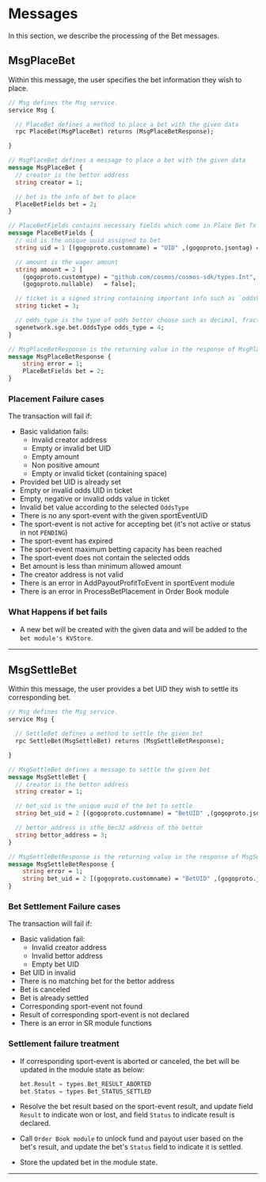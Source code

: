 # **Messages**

In this section, we describe the processing of the Bet messages.

## **MsgPlaceBet**

Within this message, the user specifies the bet information they wish to place.

```proto
// Msg defines the Msg service.
service Msg {

  // PlaceBet defines a method to place a bet with the given data
  rpc PlaceBet(MsgPlaceBet) returns (MsgPlaceBetResponse);

}
```

```proto
// MsgPlaceBet defines a message to place a bet with the given data
message MsgPlaceBet {
  // creator is the bettor address
  string creator = 1;

  // bet is the info of bet to place
  PlaceBetFields bet = 2;
}

// PlaceBetFields contains necessary fields which come in Place Bet Tx request
message PlaceBetFields {
  // uid is the unique uuid assigned to bet
  string uid = 1 [(gogoproto.customname) = "UID" ,(gogoproto.jsontag) = "uid", json_name = "uid"];

  // amount is the wager amount
  string amount = 2 [
    (gogoproto.customtype) = "github.com/cosmos/cosmos-sdk/types.Int",
    (gogoproto.nullable)   = false];

  // ticket is a signed string containing important info such as `oddsValue`
  string ticket = 3;

  // odds_type is the type of odds bettor choose such as decimal, fraction
  sgenetwork.sge.bet.OddsType odds_type = 4;
}

// MsgPlaceBetResponse is the returning value in the response of MsgPlaceBet request
message MsgPlaceBetResponse {
    string error = 1;
    PlaceBetFields bet = 2;
}

```

### **Placement Failure cases**

The transaction will fail if:

- Basic validation fails:
  - Invalid creator address
  - Empty or invalid bet UID
  - Empty amount
  - Non positive amount
  - Empty or invalid ticket (containing space)
- Provided bet UID is already set
- Empty or invalid odds UID in ticket
- Empty, negative or invalid odds value in ticket
- Invalid bet value according to the selected `OddsType`
- There is no any sport-event with the given sportEventUID
- The sport-event is not active for accepting bet (it's not active or status in not `PENDING`)
- The sport-event has expired
- The sport-event maximum betting capacity has been reached
- The sport-event does not contain the selected odds
- Bet amount is less than minimum allowed amount
- The creator address is not valid
- There is an error in AddPayoutProfitToEvent in sportEvent module
- There is an error in ProcessBetPlacement in Order Book module

### **What Happens if bet fails**

- A new bet will be created with the given data and will be added to the `bet module's KVStore`.

---

## **MsgSettleBet**

Within this message, the user provides a bet UID they wish to settle its corresponding bet.

```proto
// Msg defines the Msg service.
service Msg {

  // SettleBet defines a method to settle the given bet
  rpc SettleBet(MsgSettleBet) returns (MsgSettleBetResponse);

}
```

```proto
// MsgSettleBet defines a message to settle the given bet
message MsgSettleBet {
  // creator is the bettor address
  string creator = 1;

  // bet_uid is the unique uuid of the bet to settle
  string bet_uid = 2 [(gogoproto.customname) = "BetUID" ,(gogoproto.jsontag) = "bet_uid", json_name = "bet_uid"];

  // bettor_address is sthe bec32 address of the bettor
  string bettor_address = 3;
}

// MsgSettleBetResponse is the returning value in the response of MsgSettleBet request
message MsgSettleBetResponse {
    string error = 1;
    string bet_uid = 2 [(gogoproto.customname) = "BetUID" ,(gogoproto.jsontag) = "bet_uid", json_name = "bet_uid"];
}

```

### **Bet Settlement Failure cases**

The transaction will fail if:

- Basic validation fail:
  - Invalid creator address
  - Invalid bettor address
  - Empty bet UID
- Bet UID in invalid
- There is no matching bet for the bettor address
- Bet is canceled
- Bet is already settled
- Corresponding sport-event not found
- Result of corresponding sport-event is not declared
- There is an error in SR module functions

### **Settlement failure treatment**

- If corresponding sport-event is aborted or canceled, the bet will be updated in the module state as below:

    ```go
    bet.Result = types.Bet_RESULT_ABORTED
    bet.Status = types.Bet_STATUS_SETTLED
    ```

- Resolve the bet result based on the sport-event result, and update field `Result` to indicate won or lost, and field `Status` to indicate result is declared.
- Call `Order Book module` to unlock fund and payout user based on the bet's result, and update the bet's `Status` field to indicate it is settled.
- Store the updated bet in the module state.

---
